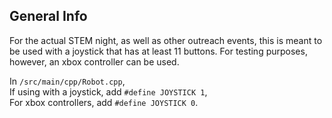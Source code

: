 ## General Info
For the actual STEM night, as well as other outreach events,
this is meant to be used with a joystick that has at least
11 buttons. For testing purposes, however, an xbox controller
can be used.

In `/src/main/cpp/Robot.cpp`,<br>
If using with a joystick, add `#define JOYSTICK 1`,<br>
For xbox controllers, add `#define JOYSTICK 0`.